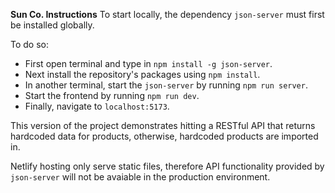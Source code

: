 **Sun Co. Instructions**
To start locally, the dependency `json-server` must first be installed globally.

To do so: 
- First open terminal and type in `npm install -g json-server`.
- Next install the repository's packages using `npm install`.
- In another terminal, start the `json-server` by running `npm run server`.
- Start the frontend by running `npm run dev`.
- Finally, navigate to `localhost:5173`.

This version of the project demonstrates hitting a RESTful API that returns hardcoded data for products, otherwise, hardcoded products are imported in. 

Netlify hosting only serve static files, therefore API functionality provided by `json-server` will not be avaiable in the production environment.